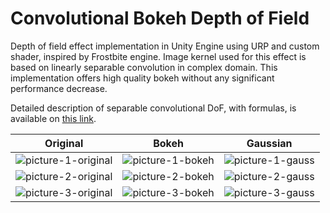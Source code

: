 # Convolutional Bokeh Depth of Field

Depth of field effect implementation in Unity Engine using URP and custom shader, inspired by Frostbite engine. Image kernel used for this effect is based on linearly separable convolution in complex domain. This implementation offers high quality bokeh without any significant performance decrease.

Detailed description of separable convolutional DoF, with formulas, is available on [this link](http://yehar.com/blog/?p=1495).


| Original | Bokeh | Gaussian |
| -------- | -------- | -------- |
|![picture-1-original](https://user-images.githubusercontent.com/114662379/220890286-1af8a1b3-a282-44a7-92b5-cd3fc4942f33.png) | ![picture-1-bokeh](https://user-images.githubusercontent.com/114662379/220890259-49ced646-28a0-4f4f-bd2e-8e7f646bd817.png)| ![picture-1-gauss](https://user-images.githubusercontent.com/114662379/220890284-f3b8f245-eede-4e44-9f92-1e64c15eeace.png) |
| ![picture-2-original](https://user-images.githubusercontent.com/114662379/220890295-efbe32dd-490d-4c85-a6a9-1d571302b6b0.png) | ![picture-2-bokeh](https://user-images.githubusercontent.com/114662379/220890291-0fca5111-b0d6-4de8-bde9-b589b940104f.png) | ![picture-2-gauss](https://user-images.githubusercontent.com/114662379/220890294-5250dd5a-4c93-4ce1-8329-9412128dab4f.png) |
| ![picture-3-original](https://user-images.githubusercontent.com/114662379/220890305-65f6ef8b-5fa6-4e85-98f9-0b44c63af482.png) | ![picture-3-bokeh](https://user-images.githubusercontent.com/114662379/220890300-61a6f90e-c95f-4197-8439-89aae90b838b.png) | ![picture-3-gauss](https://user-images.githubusercontent.com/114662379/220890303-55d5a178-7079-4df5-82c1-6e799dc61d5b.png) |

